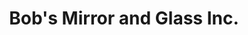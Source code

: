 ---
title: "Bob's Mirror and Glass Inc."
url: /corvallis/bobs-mirror-and-glass-inc/
shop: Autowerkstatt
---